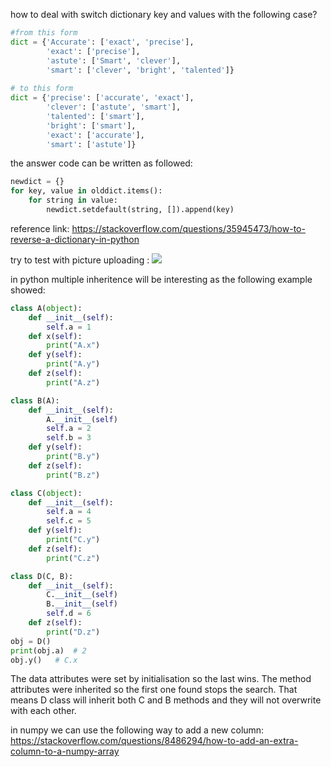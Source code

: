 how to deal with switch dictionary key and values with the following case? 
``` python
#from this form 
dict = {'Accurate': ['exact', 'precise'], 
        'exact': ['precise'], 
        'astute': ['Smart', 'clever'], 
        'smart': ['clever', 'bright', 'talented']}
        
# to this form
dict = {'precise': ['accurate', 'exact'], 
        'clever': ['astute', 'smart'], 
        'talented': ['smart'], 
        'bright': ['smart'],
        'exact': ['accurate'],
        'smart': ['astute']}
```
the answer code can be written as followed: 
```python
newdict = {}
for key, value in olddict.items():
    for string in value:
        newdict.setdefault(string, []).append(key)
```
reference link: https://stackoverflow.com/questions/35945473/how-to-reverse-a-dictionary-in-python 


try to test with picture uploading : 
![](https://i.imgur.com/anjnuhD.png)

in python multiple inheritence will be interesting as the following example showed: 
``` python 
class A(object):
    def __init__(self):
        self.a = 1
    def x(self):
        print("A.x")
    def y(self):
        print("A.y")
    def z(self):
        print("A.z")

class B(A):
    def __init__(self):
        A.__init__(self)
        self.a = 2
        self.b = 3
    def y(self):
        print("B.y")
    def z(self):
        print("B.z")

class C(object):
    def __init__(self):
        self.a = 4
        self.c = 5
    def y(self):
        print("C.y")
    def z(self):
        print("C.z")

class D(C, B):
    def __init__(self):
        C.__init__(self)
        B.__init__(self)
        self.d = 6
    def z(self):
        print("D.z")
obj = D() 
print(obj.a)  # 2
obj.y()   # C.x
```
The data attributes were set by initialisation so the last wins. The method attributes were inherited so the first one found stops the search. That means D class will inherit both C and B methods and they will not overwrite with each other. 

in numpy we can use the following way to add a new column: 
https://stackoverflow.com/questions/8486294/how-to-add-an-extra-column-to-a-numpy-array 
